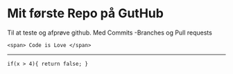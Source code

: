 # Mit første Repo på GutHub

Til at teste og afprøve github.
Med Commits -Branches og Pull requests

`<span> Code is Love </span>`

---
`if(x > 4){
return false;
} ` 
